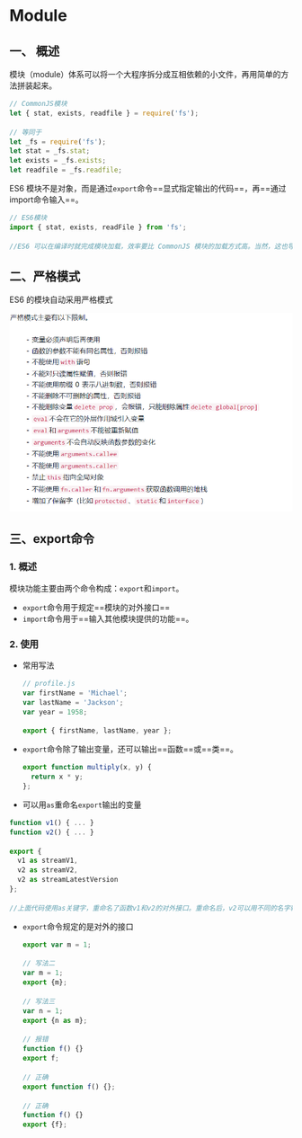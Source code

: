 # Module

## 一、 概述

模块（module）体系可以将一个大程序拆分成互相依赖的小文件，再用简单的方法拼装起来。

```javascript
// CommonJS模块
let { stat, exists, readfile } = require('fs');

// 等同于
let _fs = require('fs');
let stat = _fs.stat;
let exists = _fs.exists;
let readfile = _fs.readfile;
```

ES6 模块不是对象，而是通过`export`命令==显式指定输出的代码==，再==通过import命令输入==。

```javascript
// ES6模块
import { stat, exists, readFile } from 'fs';

//ES6 可以在编译时就完成模块加载，效率要比 CommonJS 模块的加载方式高。当然，这也导致了没法引用 ES6 模块本身，因为它不是对象。
```

## 二、严格模式

ES6 的模块自动采用严格模式

![image-20220616225947862](https://raw.githubusercontent.com/cwscrsj/typoraImges/main/img/202206162259962.png)

## 三、export命令

### 1. 概述

模块功能主要由两个命令构成：`export`和`import`。

+ `export`命令用于规定==模块的对外接口==
+ `import`命令用于==输入其他模块提供的功能==。

### 2. 使用

+ 常用写法

  ```javascript
  // profile.js
  var firstName = 'Michael';
  var lastName = 'Jackson';
  var year = 1958;
  
  export { firstName, lastName, year };
  ```

+ `export`命令除了输出变量，还可以输出==函数==或==类==。

  ```javascript
  export function multiply(x, y) {
    return x * y;
  };
  ```

+ 可以用`as`重命名`export`输出的变量

```javascript
function v1() { ... }
function v2() { ... }

export {
  v1 as streamV1,
  v2 as streamV2,
  v2 as streamLatestVersion
};
               
//上面代码使用as关键字，重命名了函数v1和v2的对外接口。重命名后，v2可以用不同的名字输出两次。
```

+ `export`命令规定的是对外的接口

  ```javascript
  export var m = 1;
  
  // 写法二
  var m = 1;
  export {m};
  
  // 写法三
  var n = 1;
  export {n as m};
  
  // 报错
  function f() {}
  export f;
  
  // 正确
  export function f() {};
  
  // 正确
  function f() {}
  export {f};
  ```

  